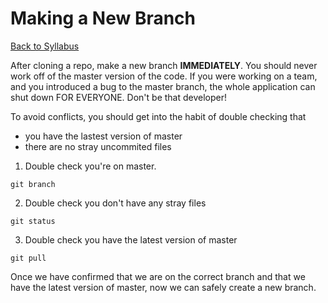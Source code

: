 # Making a New Branch
[Back to Syllabus](/README.md)

After cloning a repo, make a new branch **IMMEDIATELY**. You should never work off of the master version of the code. If you were working on a team, and you introduced a bug to the master branch, the whole application can shut down FOR EVERYONE. Don't be that developer!

To avoid conflicts, you should get into the habit of double checking that

- you have the lastest version of master
- there are no stray uncommited files

1. Double check you're on master.
```
git branch
```

2. Double check you don't have any stray files
```
git status
```

3. Double check you have the latest version of master
```
git pull
```

Once we have confirmed that we are on the correct branch and that we have the latest version of master, now we can safely create a new branch.